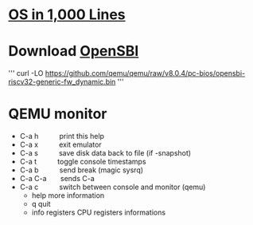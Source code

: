 # [OS in 1,000 Lines](https://operating-system-in-1000-lines.vercel.app/)

# Download [OpenSBI](https://github.com/riscv-software-src/opensbi)

'''
curl -LO https://github.com/qemu/qemu/raw/v8.0.4/pc-bios/opensbi-riscv32-generic-fw_dynamic.bin
'''

# QEMU monitor
- C-a h&ensp;&ensp;&ensp;&ensp;&ensp;&ensp;print this help
- C-a x&ensp;&ensp;&ensp;&ensp;&ensp;&ensp;exit emulator
- C-a s&ensp;&ensp;&ensp;&ensp;&ensp;&ensp;save disk data back to file (if -snapshot)
- C-a t&ensp;&ensp;&ensp;&ensp;&ensp;&ensp;toggle console timestamps
- C-a b&ensp;&ensp;&ensp;&ensp;&ensp;&ensp;send break (magic sysrq)
- C-a C-a&ensp;&ensp;&ensp;&ensp;sends C-a
- C-a c&ensp;&ensp;&ensp;&ensp;&ensp;&ensp;switch between console and monitor (qemu)
    - help              more information
    - q                 quit
    - info registers    CPU registers informations